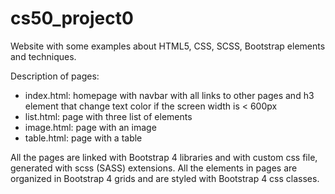 # cs50_project0

Website with some examples about HTML5, CSS, SCSS, Bootstrap elements and techniques.

Description of pages:
- index.html: homepage with navbar with all links to other pages and h3 element that change text color if the screen width is < 600px
- list.html: page with three list of elements
- image.html: page with an image
- table.html: page with a table

All the pages are linked with Bootstrap 4 libraries and with custom css file, generated with scss (SASS) extensions. All the elements in pages are organized in Bootstrap 4 grids and are styled with Bootstrap 4 css classes.

